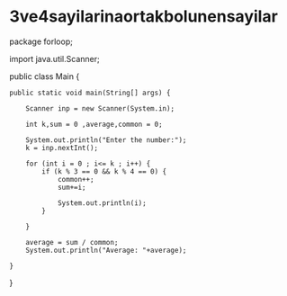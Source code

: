 # 3ve4sayilarinaortakbolunensayilar

package forloop;

import java.util.Scanner;

public class Main {

	public static void main(String[] args) {
		
		Scanner inp = new Scanner(System.in);
		
		int k,sum = 0 ,average,common = 0;
		
		System.out.println("Enter the number:");
		k = inp.nextInt();
		
		for (int i = 0 ; i<= k ; i++) {
			if (k % 3 == 0 && k % 4 == 0) {
				common++;
				sum+=i;
				
				System.out.println(i);
			}
		
		}
		
		average = sum / common;
		System.out.println("Average: "+average);		

	}

}
